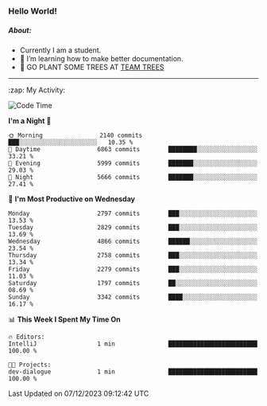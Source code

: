 ### Hello World!

##### About:
- Currently I am a student.
- 🌱 I’m learning how to make better documentation.
- 🌱 GO PLANT SOME TREES AT [TEAM TREES](https://teamtrees.org/)

---
  <summary>:zap: My Activity:</summary>
  
<!--START_SECTION:waka-->
![Code Time](http://img.shields.io/badge/Code%20Time-1%2C267%20hrs%2047%20mins-blue)

**I'm a Night 🦉** 

```text
🌞 Morning                2140 commits        ███░░░░░░░░░░░░░░░░░░░░░░   10.35 % 
🌆 Daytime                6863 commits        ████████░░░░░░░░░░░░░░░░░   33.21 % 
🌃 Evening                5999 commits        ███████░░░░░░░░░░░░░░░░░░   29.03 % 
🌙 Night                  5666 commits        ███████░░░░░░░░░░░░░░░░░░   27.41 % 
```
📅 **I'm Most Productive on Wednesday** 

```text
Monday                   2797 commits        ███░░░░░░░░░░░░░░░░░░░░░░   13.53 % 
Tuesday                  2829 commits        ███░░░░░░░░░░░░░░░░░░░░░░   13.69 % 
Wednesday                4866 commits        ██████░░░░░░░░░░░░░░░░░░░   23.54 % 
Thursday                 2758 commits        ███░░░░░░░░░░░░░░░░░░░░░░   13.34 % 
Friday                   2279 commits        ███░░░░░░░░░░░░░░░░░░░░░░   11.03 % 
Saturday                 1797 commits        ██░░░░░░░░░░░░░░░░░░░░░░░   08.69 % 
Sunday                   3342 commits        ████░░░░░░░░░░░░░░░░░░░░░   16.17 % 
```


📊 **This Week I Spent My Time On** 

```text
🔥 Editors: 
IntelliJ                 1 min               █████████████████████████   100.00 % 

🐱‍💻 Projects: 
dev-dialogue             1 min               █████████████████████████   100.00 % 
```


 Last Updated on 07/12/2023 09:12:42 UTC
<!--END_SECTION:waka-->
